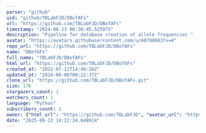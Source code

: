 ```yaml
---
parser: "github"
uid: "github/TBLabFJD/DBofAFs"
url: "https://github.com/TBLabFJD/DBofAFs"
timestamp: "2024-06-23 00:38:45.525975"
description: "Pipeline for database creation of allele frequencies "
avatar: "https://avatars.githubusercontent.com/u/48798983?v=4"
repo_url: "https://github.com/TBLabFJD/DBofAFs"
name: "DBofAFs"
full_name: "TBLabFJD/DBofAFs"
html_url: "https://github.com/TBLabFJD/DBofAFs"
created_at: "2022-07-11T14:46:26Z"
updated_at: "2024-06-06T08:22:37Z"
clone_url: "https://github.com/TBLabFJD/DBofAFs.git"
size: 176
stargazers_count: 1
watchers_count: 1
language: "Python"
subscribers_count: 1
owner: {"html_url": "https://github.com/TBLabFJD", "avatar_url": "https://avatars.githubusercontent.com/u/48798983?v=4", "login": "TBLabFJD", "type": "User"}
date: "2025-09-13 14:22:34.648914"
---
```

